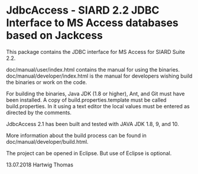 JdbcAccess - SIARD 2.2 JDBC Interface to MS Access databases based on Jackcess
==============================================================================

This package contains the JDBC interface for MS Access for SIARD Suite 2.2.

doc/manual/user/index.html contains the manual for using the binaries.
doc/manual/developer/index.html is the manual for developers wishing
build the binaries or work on the code.  

For building the binaries, Java JDK (1.8 or higher), Ant, and Git must 
have been installed. A copy of build.properties.template must be called 
build.properties. In it using a text editor the local values must be 
entered as directed by the comments.

JdbcAccess 2.1 has been built and tested with JAVA JDK 1.8, 9, and 10.

More information about the build process can be found in
doc/manual/developer/build.html.

The project can be opened in Eclipse. But use of Eclipse is optional.

13.07.2018 Hartwig Thomas